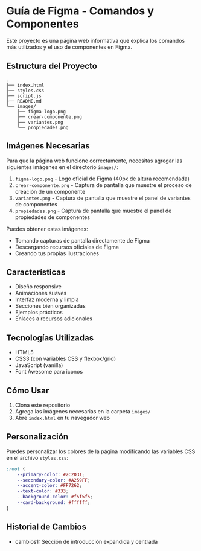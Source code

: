 # Guía de Figma - Comandos y Componentes

Este proyecto es una página web informativa que explica los comandos más utilizados y el uso de componentes en Figma.

## Estructura del Proyecto

```
.
├── index.html
├── styles.css
├── script.js
├── README.md
└── images/
    ├── figma-logo.png
    ├── crear-componente.png
    ├── variantes.png
    └── propiedades.png
```

## Imágenes Necesarias

Para que la página web funcione correctamente, necesitas agregar las siguientes imágenes en el directorio `images/`:

1. `figma-logo.png` - Logo oficial de Figma (40px de altura recomendada)
2. `crear-componente.png` - Captura de pantalla que muestre el proceso de creación de un componente
3. `variantes.png` - Captura de pantalla que muestre el panel de variantes de componentes
4. `propiedades.png` - Captura de pantalla que muestre el panel de propiedades de componentes

Puedes obtener estas imágenes:
- Tomando capturas de pantalla directamente de Figma
- Descargando recursos oficiales de Figma
- Creando tus propias ilustraciones

## Características

- Diseño responsive
- Animaciones suaves
- Interfaz moderna y limpia
- Secciones bien organizadas
- Ejemplos prácticos
- Enlaces a recursos adicionales

## Tecnologías Utilizadas

- HTML5
- CSS3 (con variables CSS y flexbox/grid)
- JavaScript (vanilla)
- Font Awesome para iconos

## Cómo Usar

1. Clona este repositorio
2. Agrega las imágenes necesarias en la carpeta `images/`
3. Abre `index.html` en tu navegador web

## Personalización

Puedes personalizar los colores de la página modificando las variables CSS en el archivo `styles.css`:

```css
:root {
    --primary-color: #2C2D31;
    --secondary-color: #A259FF;
    --accent-color: #FF7262;
    --text-color: #333;
    --background-color: #f5f5f5;
    --card-background: #ffffff;
}
```

## Historial de Cambios

- cambios1: Sección de introducción expandida y centrada 